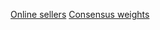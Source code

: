 [Online sellers](https://htmlpreview.github.io/?https://github.com/mdlee/doOver/blob/master/content/onlineSellers.html)
[Consensus weights](https://htmlpreview.github.io/?https://github.com/mdlee/doOver/blob/master/content/consensusWeights.html)
